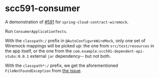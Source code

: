 # scc591-consumer

A demonstration of [#591](https://github.com/spring-cloud/spring-cloud-contract/issues/591) for `spring-cloud-contract-wiremock`.

Run `ConsumerApplicationTests`.

With the `classpath:/` prefix in `@AutoConfigureWireMock`, only one set of Wiremock mappings will be picked up: the one from `src/test/resources` in the app itself, or the one from the `com.example:scc591-dependent-api-stubs:0.0.1` external `jar` dependency-- but not both.

With the `classpath*:/` prefix, we get the aforementioned `FileNotFoundException` from [the issue](https://github.com/spring-cloud/spring-cloud-contract/issues/591#issuecomment-375772736).
